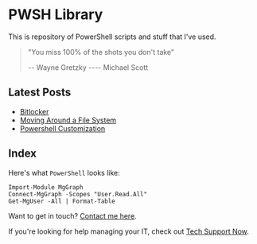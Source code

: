 # PWSH Library

This is repository of PowerShell scripts and stuff that I've used.

> "You miss 100% of the shots you don't take"
>
> -- Wayne Gretzky
> ---- Michael Scott

## Latest Posts

- [Bitlocker](/blog/bitlocker)
- [Moving Around a File System](/blog/moving)
- [Powershell Customization](/blog/customize)

## Index


Here's what `PowerShell` looks like:

```
Import-Module MgGraph
Connect-MgGraph -Scopes "User.Read.All"
Get-MgUser -All | Format-Table
```

Want to get in touch? [Contact me here](/contact).

If you're looking for help managing your IT, check out [Tech Support Now](https://www.tsntx.com).